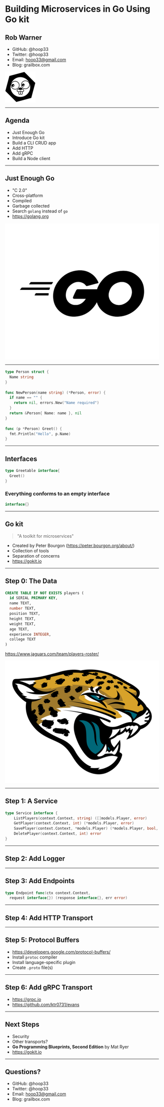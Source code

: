 # Building Microservices in Go Using Go kit

## Rob Warner

* GitHub: @hoop33
* Twitter: @hoop33
* Email: hoop33@gmail.com
* Blog: grailbox.com

![right,fit,filtered](gokit-logo-header.png)

---

## Agenda

* Just Enough Go
* Introduce Go kit
* Build a CLI CRUD app
* Add HTTP
* Add gRPC
* Build a Node client

---

## Just Enough Go

* "C 2.0"
* Cross-platform
* Compiled
* Garbage collected
* Search `golang` instead of `go`
* https://golang.org

![right,filtered](Go-Logo_Black.png)

---

```go
type Person struct {
  Name string
}

func NewPerson(name string) (*Person, error) {
  if name == "" {
    return nil, errors.New("Name required")
  }
  return &Person{ Name: name }, nil
}

func (p *Person) Greet() {
  fmt.Println("Hello", p.Name)
}
```

---

## Interfaces

```go
type Greetable interface{
  Greet()
}
```

### Everything conforms to an empty interface

```go
interface{}
```

---

## Go kit

> "A toolkit for microservices"

* Created by Peter Bourgon (https://peter.bourgon.org/about/)
* Collection of tools
* Separation of concerns
* https://gokit.io

---

## Step 0: The Data

```sql
CREATE TABLE IF NOT EXISTS players (
  id SERIAL PRIMARY KEY,
  name TEXT,
  number TEXT,
  position TEXT,
  height TEXT,
  weight TEXT,
  age TEXT,
  experience INTEGER,
  college TEXT
)
```

https://www.jaguars.com/team/players-roster/

![right,fit](jacksonville-jaguars-logo-transparent.png)

---

## Step 1: A Service

```go
type Service interface {
	ListPlayers(context.Context, string) ([]models.Player, error)
	GetPlayer(context.Context, int) (*models.Player, error)
	SavePlayer(context.Context, *models.Player) (*models.Player, bool, error)
	DeletePlayer(context.Context, int) error
}
```

---

## Step 2: Add Logger

--- 

## Step 3: Add Endpoints

```go
type Endpoint func(ctx context.Context, 
  request interface{}) (response interface{}, err error)
```

---

## Step 4: Add HTTP Transport

---

## Step 5: Protocol Buffers

* https://developers.google.com/protocol-buffers/
* Install `protoc` compiler
* Install language-specific plugin
* Create `.proto` file(s)

---

## Step 6: Add gRPC Transport

* https://grpc.io
* https://github.com/ktr0731/evans

---

## Next Steps

* Security
* Other transports?
* **Go Programming Blueprints, Second Edition** by Mat Ryer
* https://gokit.io

---

## Questions?

* GitHub: @hoop33
* Twitter: @hoop33
* Email: hoop33@gmail.com
* Blog: grailbox.com
